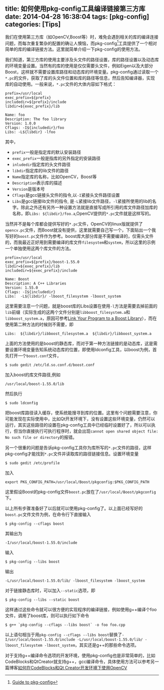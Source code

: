 title: 如何使用pkg-config工具编译链接第三方库
date: 2014-04-28 16:38:04
tags: [pkg-config]
categories: [Tips]
---

我们在使用第三方库（如OpenCV,Boost等）时，难免会遇到相关的库的编译连接问题，而每次重复繁杂的配置的确让人懊恼，而pkg-config[^1]工具提供了一个相对简单的库的编译链接方法。这里就简单介绍一下pkg-config的使用方法。

我们知道，第三方库的使用主要涉及头文件的路径设置，库的路径设置以及动态库的环境变量设置。当然有的库的使用是仅仅需要头文件，例如Eigen以及大部分Boost，这样就不需要设置库路径和动态库的环境变量。pkg-config通过读取一个`*.pc`的文件，获取了库的头文件位置和库的路径等信息，然后告知编译器，实现库的自动使用。一般来说，`*.pc`文件的大体内容如下格式：


	prefix=/usr/local
	exec_prefix=${prefix}
	includedir=${prefix}/include
	libdir=${exec_prefix}/lib

	Name: foo
	Description: The foo library
	Version: 1.0.0
	Cflags: -I${includedir}/foo
	Libs: -L${libdir} -lfoo

<!--more-->

其中，

* `prefix`一般是指定库的默认安装路径
* `exec_prefix`一般是指库的另外指定的安装路径
* `inludedir`指定库的头文件路径
* `libdir`指定库的lib文件的路径
* `Name`指定库的名称，比如OpenCV，Boost等
* `Description`表示库的描述
* `Version`是版本号
* `Cflags`是gcc链接头文件的指令,以`-I`紧接头文件路径设置
* `Libs`是gcc链接lib文件的指令, 是`-L`紧接lib文件路径，`-l`紧接所使用的lib的名字。除此之外还有另外一种设置方法就是直接写成所引用的库文件路径加库的名称，即`Libs: ${libdir}/foo.a`,OpenCV提供的`*.pc`文件就是这样写的。

当然并不是每个库都会提供写好的`*.pc`文件，OpenCV的linux版就提供了`opencv.pc`文件，而Boost就没有提供，这里就需要自己写一个，下面贴出一个我写好的`boost.pc`文件作为参考。boost库大部分库是不需要编译的，仅需头文件的，而我最近正好用到需要编译的库文件`filesystem`和`system`，所以这里的示例一个单独使用这两个库文件的方法。

	prefix=/usr/local
	exec_prefix=${prefix}/boost-1.55.0
	libdir=${exec_prefix}/lib
	includedir=${exec_prefix}/include

	Name: Boost
	Description: A C++ Libraries
	Version: 1.55.0
	Cflags: -I${includedir}
	Libs:  -L${libdir}/ -lboost_filesystem -lboost_system

这里需要注意一个问题，就是boost库的Libs设置在使用`-l`方法是需要去掉前面的`lib`前缀（实际生成的这两个文件分别是`libboost_filesystem.a`和`libboost_system.a`，原因可参考[Link Your Program to a Boost Library](http://www.boost.org/doc/libs/1_55_0/more/getting_started/unix-variants.html#link-your-program-to-a-boost-library)），而在使用第二种方法的时候则不需要，即

	Libs:  ${libdir}/libboost_filesystem.a  ${libdir}/libboost_system.a

上面的方法使用的是boost的静态库，而对于第一种方法链接的是动态库，这是需要设置环境变量告知系统动态库的位置，即使用ldconfig工具，以boost为例，首先打开一个`boost.conf`文件，

	$ sudo gedit /etc/ld.so.conf.d/boost.conf

加入boost的库文件路径,例如
	

	/usr/local/boost-1.55.0/lib

然后执行

	$ sudo ldconfig

把boost库路径读入缓存，使系统能搜寻到库的位置。这里有个问题需要注意，你可能发现在实际使用中，比如Qt开发环境下，没有设置这些环境变量，仍然可以运行，其实这些路径的设置在pkg-config工具中已经临时设置好了，所以可以执行，但当你直接执行可执行程序时，就会出现`cannot open shared object file: No such file or directory`的报错。

另一个很重的问题是告诉pkg-config工具你为库所写的`*.pc`文件的路径，这样pkg-config才能找到`*.pc`文件并读取库的路径链接信息。设置环境变量

	$ sudo gedit /etc/profile

加入

	export PKG_CONFIG_PATH=/usr/local/Boost/pkgconfig:$PKG_CONFIG_PATH

这里假设Boost的pkg-config文件`boost.pc`放在了`/usr/local/Boost/pkgconfig`下。

以上所有步骤准备好了以后就可以使用pkg-config了。以上面已经写好的`boost.pc`文件文件为例，在命令行下直接输入

	$ pkg-config --cflags boost
其输出为

	-I/usr/local/boost-1.55.0/include

输入

	$ pkg-config --libs boost

输出

	-L/usr/local/boost-1.55.0/lib/ -lboost_filesystem -lboost_system

对于链接静态库时，可以加入`--static`选项，即

	$ pkg-config --libs --static boost 
这样通过这些命令就可以很方便的实现程序的编译链接，例如使用g++编译个foo文件，调用了boost库，则可以执行如下命令

	$ g++ `pkg-config --cflags --libs boost` -o foo foo.cpp

以上语句相当于用`pkg-config --cflags --libs boost`替换了`-I/usr/local/boost-1.55.0/include -L/usr/local/boost-1.55.0/lib/ -lboost_filesystem -lboost_system`，其实还是g++的那些命令选项。

对于支持g++编译命令选项的开发环境，使用pkg-config也是非常简单的，比如CodeBlocks和QtCreator就支持g++，gcc编译命令，具体使用方法可以参考另一篇博客[如何在CodeBlocks和Qt Creator开发环境下使用OpenCV](http://skyoung.github.io/2014/03/06/how-to-use-QtCreator-and-Codeblocks-with-OpenCV/)


[^1]:[Guide to pkg-config](http://people.freedesktop.org/~dbn/pkg-config-guide.html)

